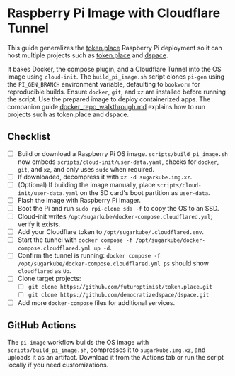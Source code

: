 # Raspberry Pi Image with Cloudflare Tunnel

This guide generalizes the [token.place](https://github.com/futuroptimist/token.place)
Raspberry Pi deployment so it can host multiple projects such as
[token.place](https://github.com/futuroptimist/token.place) and
[dspace](https://github.com/democratizedspace/dspace).

It bakes Docker, the compose plugin, and a Cloudflare Tunnel into the OS image
using `cloud-init`. The `build_pi_image.sh` script clones `pi-gen` using the
`PI_GEN_BRANCH` environment variable, defaulting to `bookworm` for reproducible
builds. Ensure `docker`, `git`, and `xz` are installed before running the
script. Use the prepared image to deploy containerized apps. The companion guide
[docker_repo_walkthrough.md](docker_repo_walkthrough.md) explains how to run
projects such as token.place and dspace.

## Checklist

- [ ] Build or download a Raspberry Pi OS image. `scripts/build_pi_image.sh` now embeds
      `scripts/cloud-init/user-data.yaml`, checks for `docker`, `git`, and `xz`, and only uses `sudo` when required.
- [ ] If downloaded, decompress it with `xz -d sugarkube.img.xz`.
- [ ] (Optional) If building the image manually, place `scripts/cloud-init/user-data.yaml`
      on the SD card's boot partition as `user-data`.
- [ ] Flash the image with Raspberry Pi Imager.
- [ ] Boot the Pi and run `sudo rpi-clone sda -f` to copy the OS to an SSD.
- [ ] Cloud-init writes `/opt/sugarkube/docker-compose.cloudflared.yml`; verify it exists.
- [ ] Add your Cloudflare token to `/opt/sugarkube/.cloudflared.env`.
- [ ] Start the tunnel with `docker compose -f /opt/sugarkube/docker-compose.cloudflared.yml up -d`.
- [ ] Confirm the tunnel is running: `docker compose -f /opt/sugarkube/docker-compose.cloudflared.yml ps` should show `cloudflared` as `Up`.
- [ ] Clone target projects:
  - [ ] `git clone https://github.com/futuroptimist/token.place.git`
  - [ ] `git clone https://github.com/democratizedspace/dspace.git`
- [ ] Add more `docker-compose` files for additional services.

## GitHub Actions

The `pi-image` workflow builds the OS image with `scripts/build_pi_image.sh`,
compresses it to `sugarkube.img.xz`, and uploads it as an artifact. Download it
from the Actions tab or run the script locally if you need customizations.
